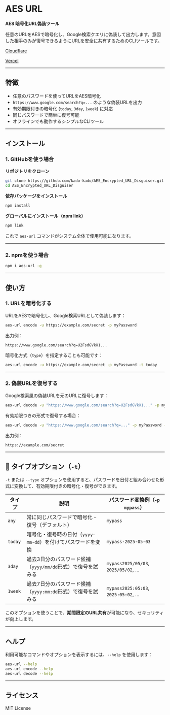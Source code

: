 # AES URL

**AES 暗号化URL偽装ツール**

任意のURLをAESで暗号化し、Google検索クエリに偽装して出力します。意図した相手のみが復号できるようにURLを安全に共有するためのCLIツールです。

[Cloudflare](https://aes-url.pages.dev)

[Vercel](https://aes-url.vercel.app)

---

## 特徴

* 任意のパスワードを使ってURLをAES暗号化
* `https://www.google.com/search?q=...` のような偽装URLを出力
* 有効期限付きの暗号化 (`today`, `3day`, `1week`) に対応
* 同じパスワードで簡単に復号可能
* オフラインでも動作するシンプルなCLIツール

---

## インストール

### **1. GitHubを使う場合**

**リポジトリをクローン**

```bash
git clone https://github.com/kado-kado/AES_Encrypted_URL_Disguiser.git
cd AES_Encrypted_URL_Disguiser
```

**依存パッケージをインストール**

```bash
npm install
```

**グローバルにインストール（npm link）**

```bash
npm link
```

これで `aes-url` コマンドがシステム全体で使用可能になります。

---

### **2. npmを使う場合**

```bash
npm i aes-url -g
```

---

## 使い方

### 1. **URLを暗号化する**

URLをAESで暗号化し、Google検索URLとして偽装します：

```bash
aes-url encode -u https://example.com/secret -p myPassword
```

出力例：

```
https://www.google.com/search?q=U2FsdGVkX1...
```

暗号化方式（`type`）を指定することも可能です：

```bash
aes-url encode -u https://example.com/secret -p myPassword -t today
```

---

### 2. **偽装URLを復号する**

Google検索風の偽装URLを元のURLに復号します：

```bash
aes-url decode -u "https://www.google.com/search?q=U2FsdGVkX1..." -p myPassword
```

有効期限つきの形式で復号する場合：

```bash
aes-url decode -u "https://www.google.com/search?q=..." -p myPassword -t 3day
```

出力例：

```
https://example.com/secret
```

---

## 🔐 タイプオプション（`-t`）

`-t` または `--type` オプションを使用すると、パスワードを日付と組み合わせた形式に変換して、有効期限付きの暗号化・復号ができます。

| タイプ     | 説明                                   | パスワード変換例（`-p mypass`）                 |
| ------- | ------------------------------------ | ------------------------------------- |
| `any`   | 常に同じパスワードで暗号化・復号（デフォルト）              | `mypass`                              |
| `today` | 暗号化・復号時の日付（`yyyy-mm-dd`）を付けてパスワードを変換 | `mypass-2025-05-03`                   |
| `3day`  | 過去3日分のパスワード候補（`yyyy/mm/dd`形式）で復号を試みる | `mypass2025/05/03`, `2025/05/02`, ... |
| `1week` | 過去7日分のパスワード候補（`yyyy:mm:dd`形式）で復号を試みる | `mypass2025:05:03`, `2025:05:02`, ... |

このオプションを使うことで、**期間限定のURL共有**が可能になり、セキュリティが向上します。

---

## ヘルプ

利用可能なコマンドやオプションを表示するには、`--help` を使用します：

```bash
aes-url --help
aes-url encode --help
aes-url decode --help
```

---

## ライセンス

MIT License